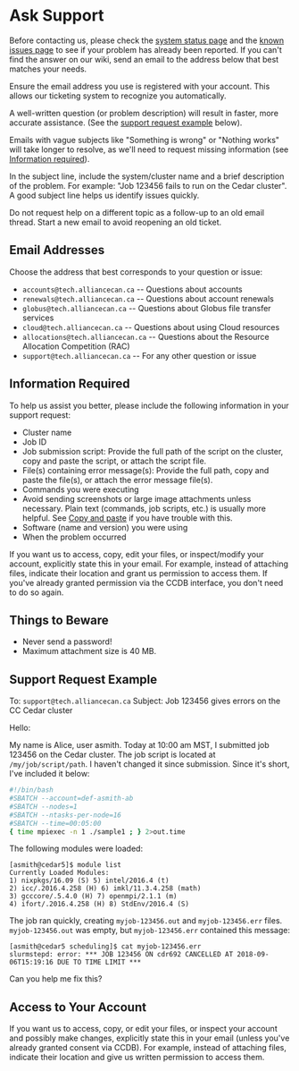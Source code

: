 # Ask Support

Before contacting us, please check the [system status page](link-to-system-status-page) and the [known issues page](link-to-known-issues-page) to see if your problem has already been reported. If you can't find the answer on our wiki, send an email to the address below that best matches your needs.

Ensure the email address you use is registered with your account. This allows our ticketing system to recognize you automatically.

A well-written question (or problem description) will result in faster, more accurate assistance. (See the [support request example](#support-request-example) below).

Emails with vague subjects like "Something is wrong" or "Nothing works" will take longer to resolve, as we'll need to request missing information (see [Information required](#information-required)).

In the subject line, include the system/cluster name and a brief description of the problem. For example: "Job 123456 fails to run on the Cedar cluster".  A good subject line helps us identify issues quickly.

Do not request help on a different topic as a follow-up to an old email thread. Start a new email to avoid reopening an old ticket.


## Email Addresses

Choose the address that best corresponds to your question or issue:

*   `accounts@tech.alliancecan.ca` -- Questions about accounts
*   `renewals@tech.alliancecan.ca` -- Questions about account renewals
*   `globus@tech.alliancecan.ca` -- Questions about Globus file transfer services
*   `cloud@tech.alliancecan.ca` -- Questions about using Cloud resources
*   `allocations@tech.alliancecan.ca` -- Questions about the Resource Allocation Competition (RAC)
*   `support@tech.alliancecan.ca` -- For any other question or issue


## Information Required

To help us assist you better, please include the following information in your support request:

*   Cluster name
*   Job ID
*   Job submission script: Provide the full path of the script on the cluster, copy and paste the script, or attach the script file.
*   File(s) containing error message(s): Provide the full path, copy and paste the file(s), or attach the error message file(s).
*   Commands you were executing
*   Avoid sending screenshots or large image attachments unless necessary. Plain text (commands, job scripts, etc.) is usually more helpful.  See [Copy and paste](link-to-copy-paste-instructions) if you have trouble with this.
*   Software (name and version) you were using
*   When the problem occurred

If you want us to access, copy, edit your files, or inspect/modify your account, explicitly state this in your email. For example, instead of attaching files, indicate their location and grant us permission to access them. If you've already granted permission via the CCDB interface, you don't need to do so again.


## Things to Beware

*   Never send a password!
*   Maximum attachment size is 40 MB.


## Support Request Example

To: `support@tech.alliancecan.ca`
Subject: Job 123456 gives errors on the CC Cedar cluster

Hello:

My name is Alice, user asmith. Today at 10:00 am MST, I submitted job 123456 on the Cedar cluster. The job script is located at `/my/job/script/path`. I haven't changed it since submission. Since it's short, I've included it below:

```bash
#!/bin/bash
#SBATCH --account=def-asmith-ab
#SBATCH --nodes=1
#SBATCH --ntasks-per-node=16
#SBATCH --time=00:05:00
{ time mpiexec -n 1 ./sample1 ; } 2>out.time
```

The following modules were loaded:

```
[asmith@cedar5]$ module list
Currently Loaded Modules:
1) nixpkgs/16.09 (S) 5) intel/2016.4 (t)
2) icc/.2016.4.258 (H) 6) imkl/11.3.4.258 (math)
3) gcccore/.5.4.0 (H) 7) openmpi/2.1.1 (m)
4) ifort/.2016.4.258 (H) 8) StdEnv/2016.4 (S)
```

The job ran quickly, creating `myjob-123456.out` and `myjob-123456.err` files.  `myjob-123456.out` was empty, but `myjob-123456.err` contained this message:

```
[asmith@cedar5 scheduling]$ cat myjob-123456.err
slurmstepd: error: *** JOB 123456 ON cdr692 CANCELLED AT 2018-09-06T15:19:16 DUE TO TIME LIMIT ***
```

Can you help me fix this?


## Access to Your Account

If you want us to access, copy, or edit your files, or inspect your account and possibly make changes, explicitly state this in your email (unless you've already granted consent via CCDB). For example, instead of attaching files, indicate their location and give us written permission to access them.
